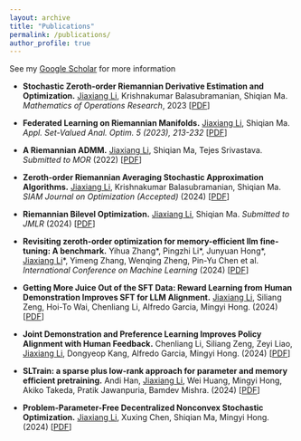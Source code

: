 ```yaml
---
layout: archive
title: "Publications"
permalink: /publications/
author_profile: true
---
```


See my [Google Scholar](https://scholar.google.com/citations?user=h5OWvc0AAAAJ&hl=en) for more information

- **Stochastic Zeroth-order Riemannian Derivative Estimation and Optimization.** <ins>Jiaxiang Li</ins>, Krishnakumar Balasubramanian, Shiqian Ma. *Mathematics of Operations Research*, 2023 \[[PDF](https://arxiv.org/pdf/2003.11238.pdf)\]

- **Federated Learning on Riemannian Manifolds.** <ins>Jiaxiang Li</ins>, Shiqian Ma. *Appl. Set-Valued Anal. Optim. 5 (2023), 213-232* \[[PDF](https://arxiv.org/pdf/2206.05668.pdf)\]

- **A Riemannian ADMM.** <ins>Jiaxiang Li</ins>, Shiqian Ma, Tejes Srivastava. *Submitted to MOR* (2022) \[[PDF](https://arxiv.org/pdf/2211.02163.pdf)\]

- **Zeroth-order Riemannian Averaging Stochastic Approximation Algorithms.** <ins>Jiaxiang Li</ins>, Krishnakumar Balasubramanian, Shiqian Ma. *SIAM Journal on Optimization (Accepted)* (2024) \[[PDF](https://arxiv.org/pdf/2309.14506.pdf)\]

- **Riemannian Bilevel Optimization.** <ins>Jiaxiang Li</ins>, Shiqian Ma. *Submitted to JMLR* (2024) \[[PDF](https://arxiv.org/pdf/2402.02019.pdf)\]

- **Revisiting zeroth-order optimization for memory-efficient llm fine-tuning: A benchmark.** Yihua Zhang&ast;, Pingzhi Li&ast;, Junyuan Hong&ast;, <ins>Jiaxiang Li</ins>&ast;, Yimeng Zhang, Wenqing Zheng, Pin-Yu Chen et al. *International Conference on Machine Learning* (2024) \[[PDF](https://arxiv.org/pdf/2402.11592)\]

- **Getting More Juice Out of the SFT Data: Reward Learning from Human Demonstration Improves SFT for LLM Alignment.** <ins>Jiaxiang Li</ins>, Siliang Zeng, Hoi-To Wai, Chenliang Li, Alfredo Garcia, Mingyi Hong. (2024) \[[PDF](https://arxiv.org/pdf/2405.17888)\]

- **Joint Demonstration and Preference Learning Improves Policy Alignment with Human Feedback.** Chenliang Li, Siliang Zeng, Zeyi Liao, <ins>Jiaxiang Li</ins>, Dongyeop Kang, Alfredo Garcia, Mingyi Hong. (2024) \[[PDF](https://arxiv.org/pdf/2406.06874)\]

- **SLTrain: a sparse plus low-rank approach for parameter and memory efficient pretraining.** Andi Han, <ins>Jiaxiang Li</ins>, Wei Huang, Mingyi Hong, Akiko Takeda, Pratik Jawanpuria, Bamdev Mishra. (2024) \[[PDF](https://arxiv.org/pdf/2406.02214)\]

- **Problem-Parameter-Free Decentralized Nonconvex Stochastic Optimization.** <ins>Jiaxiang Li</ins>, Xuxing Chen, Shiqian Ma, Mingyi Hong. (2024) \[[PDF](https://arxiv.org/pdf/2402.08821)\]

